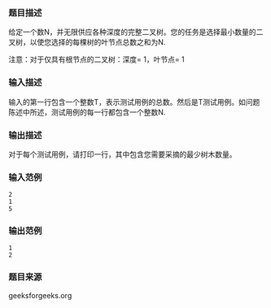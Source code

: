 ### 题目描述
给定一个数N，并无限供应各种深度的完整二叉树。您的任务是选择最小数量的二叉树，以使您选择的每棵树的叶节点总数之和为N. 

注意：对于仅具有根节点的二叉树：深度= 1，叶节点= 1
### 输入描述
输入的第一行包含一个整数T，表示测试用例的总数。然后是T测试用例。如问题陈述中所述，测试用例的每一行都包含一个整数N.
### 输出描述
对于每个测试用例，请打印一行，其中包含您需要采摘的最少树木数量。
### 输入范例
```
2
1
5
```
### 输出范例
```
1
2
```
### 题目来源
geeksforgeeks.org
